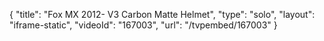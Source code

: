 {
    "title": "Fox MX 2012- V3 Carbon Matte Helmet",
    "type": "solo",
    "layout": "iframe-static",
    "videoId": "167003",
    "url": "\/tvpembed\/167003"
}